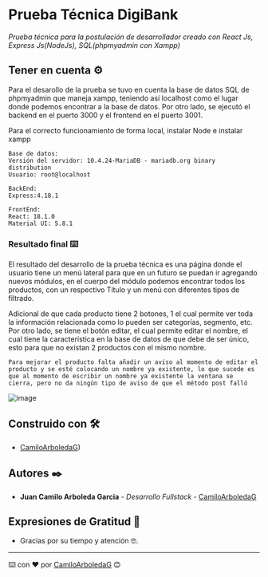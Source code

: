 # Prueba Técnica DigiBank

_Prueba técnica para la postulación de desarrollador creado con React Js, Express Js(NodeJs), SQL(phpmyadmin con Xampp)_

## Tener en cuenta  ⚙️
Para el desarollo de la prueba se tuvo en cuenta la base de datos SQL de phpmyadmin que maneja xampp, teniendo así localhost como el lugar donde podemos encontrar a la base de datos. Por otro lado, se ejecutó el backend en el puerto 3000 y el frontend en el puerto 3001.

Para el correcto funcionamiento de forma local, instalar Node e instalar xampp

```
Base de datos:
Versión del servidor: 10.4.24-MariaDB - mariadb.org binary distribution
Usuario: root@localhost

BackEnd:
Express:4.18.1

FrontEnd:
React: 18.1.0
Material UI: 5.8.1

```

### Resultado final ⌨️
El resultado del desarrollo de la prueba técnica es una página donde el usuario tiene un menú lateral para que en un futuro se puedan ir agregando nuevos módulos, en el cuerpo del módulo podemos encontrar todos los productos, con un respectivo Título y un menú con diferentes tipos de filtrado.

Adicional de que cada producto tiene 2 botones, 1 el cual permite ver toda la información relacionada como lo pueden ser categorías, segmento, etc.
Por otro lado, se tiene el botón editar, el cual permite editar el nombre, el cual tiene la característica en la base de datos de que debe de ser único, esto para que no existan 2 productos con el mismo nombre.

```
Para mejorar el producto falta añadir un aviso al momento de editar el producto y se esté colocando un nombre ya existente, lo que sucede es que al momento de escribir un nombre ya existente la ventana se cierra, pero no da ningún tipo de aviso de que el método post falló
```



![image](https://user-images.githubusercontent.com/50644185/171230003-1a23b2e4-c413-4405-aa83-d33655793821.png)



## Construido con 🛠️


* [CamiloArboledaG](https://github.com/CamiloArboledaG)) 


## Autores ✒️

* **Juan Camilo Arboleda Garcia** - *Desarrollo Fullstack* - [CamiloArboledaG](https://github.com/CamiloArboledaG)


## Expresiones de Gratitud 🎁

* Gracias por su tiempo y atención 🤓.


---
⌨️ con ❤️ por [CamiloArboledaG](https://github.com/CamiloArboledaG) 😊
